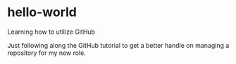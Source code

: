 # hello-world
Learning how to utilize GitHub

Just following along the GitHub tutorial to get a better handle on managing a repository for my new role.
